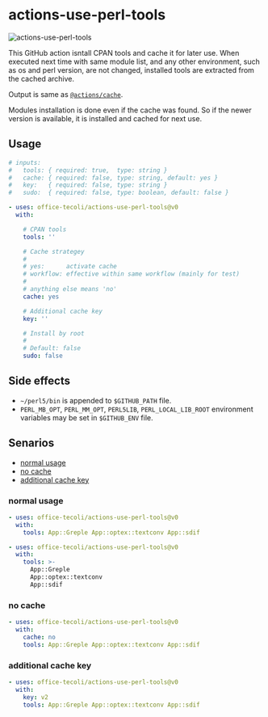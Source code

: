 # actions-use-perl-tools

![actions-use-perl-tools](https://github.com/office-tecoli/actions-use-perl-tools/actions/workflows/test.yml/badge.svg)


This GitHub action isntall CPAN tools and cache it for later use.
When executed next time with same module list, and any other
environment, such as os and perl version, are not changed, installed
tools are extracted from the cached archive.

Output is same as [`@actions/cache`](https://github.com/actions/cache).

Modules installation is done even if the cache was found.  So if the
newer version is available, it is installed and cached for next use.

## Usage

```yaml
# inputs:
#   tools: { required: true,  type: string }
#   cache: { required: false, type: string, default: yes }
#   key:   { required: false, type: string }
#   sudo:  { required: false, type: boolean, default: false }

- uses: office-tecoli/actions-use-perl-tools@v0
  with:

    # CPAN tools
    tools: ''

    # Cache strategey
    #
    # yes:      activate cache
    # workflow: effective within same workflow (mainly for test)
    #
    # anything else means 'no'
    cache: yes

    # Additional cache key
    key: ''

    # Install by root
    #
    # Default: false
    sudo: false
```

## Side effects

- `~/perl5/bin` is appended to `$GITHUB_PATH` file.
- `PERL_MB_OPT`, `PERL_MM_OPT`, `PERL5LIB`, `PERL_LOCAL_LIB_ROOT`
  environment variables may be set in `$GITHUB_ENV` file.

## Senarios

- [normal usage](#normal-usage)
- [no cache](#no-cache)
- [additional cache key](#additional-cache-key)

### normal usage

```yaml
- uses: office-tecoli/actions-use-perl-tools@v0
  with:
    tools: App::Greple App::optex::textconv App::sdif
```

```yaml
- uses: office-tecoli/actions-use-perl-tools@v0
  with:
    tools: >-
      App::Greple
      App::optex::textconv
      App::sdif
```

### no cache

```yaml
- uses: office-tecoli/actions-use-perl-tools@v0
  with:
    cache: no
    tools: App::Greple App::optex::textconv App::sdif
```

### additional cache key

```yaml
- uses: office-tecoli/actions-use-perl-tools@v0
  with:
    key: v2
    tools: App::Greple App::optex::textconv App::sdif
```

